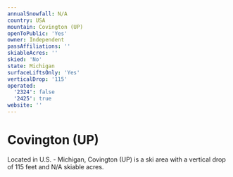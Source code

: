 ```yaml
---
annualSnowfall: N/A
country: USA
mountain: Covington (UP)
openToPublic: 'Yes'
owner: Independent
passAffiliations: ''
skiableAcres: ''
skied: 'No'
state: Michigan
surfaceLiftsOnly: 'Yes'
verticalDrop: '115'
operated:
  '2324': false
  '2425': true
website: ''
---
```



# Covington (UP)

Located in U.S. - Michigan, Covington (UP) is a ski area with a vertical drop of 115 feet and N/A skiable acres.
